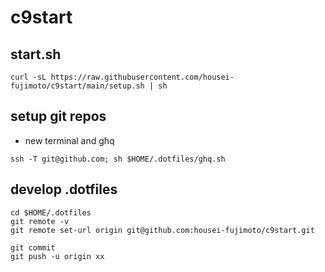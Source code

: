 # c9start

## start.sh

```
curl -sL https://raw.githubusercontent.com/housei-fujimoto/c9start/main/setup.sh | sh
```

## setup git repos

- new terminal and ghq

```
ssh -T git@github.com; sh $HOME/.dotfiles/ghq.sh
```

## develop .dotfiles

```
cd $HOME/.dotfiles
git remote -v
git remote set-url origin git@github.com:housei-fujimoto/c9start.git

git commit
git push -u origin xx
```